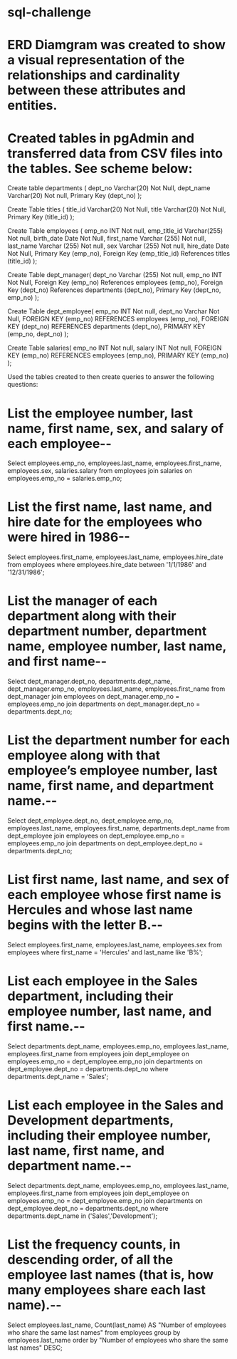 # sql-challenge

# ERD Diamgram was created to show a visual representation of the relationships and cardinality between these attributes and entities.

# Created tables in pgAdmin and transferred data from CSV files into the tables. See scheme below:

Create table departments (
dept_no Varchar(20) Not Null,
dept_name Varchar(20) Not null,
Primary Key (dept_no)
);

Create Table titles (
title_id Varchar(20) Not Null,
title Varchar(20) Not Null,
Primary Key (title_id)
);

Create Table employees (
emp_no INT Not null,
emp_title_id Varchar(255) Not null,
birth_date Date Not Null,
first_name Varchar (255) Not null,
last_name Varchar (255) Not null,
sex Varchar (255) Not null,
hire_date Date Not Null,
Primary Key (emp_no),
Foreign Key (emp_title_id) References titles (title_id)
);

Create Table dept_manager(
dept_no Varchar (255) Not null,
emp_no INT Not Null,
Foreign Key (emp_no) References employees (emp_no),
Foreign Key (dept_no) References departments (dept_no),
	Primary Key (dept_no, emp_no)
);

Create Table dept_employee(
emp_no INT Not null,
dept_no Varchar Not Null,
FOREIGN KEY (emp_no) REFERENCES employees (emp_no),
FOREIGN KEY (dept_no) REFERENCES departments (dept_no),
PRIMARY KEY (emp_no, dept_no)
);

Create Table salaries(
emp_no INT Not null,
salary INT Not null,
FOREIGN KEY (emp_no) REFERENCES employees (emp_no),
PRIMARY KEY (emp_no)
);

Used the tables created to then create queries to answer the following questions:

# List the employee number, last name, first name, sex, and salary of each employee--

Select employees.emp_no, employees.last_name, employees.first_name, employees.sex, salaries.salary
from employees
join salaries
on employees.emp_no = salaries.emp_no;

# List the first name, last name, and hire date for the employees who were hired in 1986--

Select employees.first_name, employees.last_name, employees.hire_date
from employees
where employees.hire_date between '1/1/1986' and '12/31/1986';

# List the manager of each department along with their department number, department name, employee number, last name, and first name--

Select dept_manager.dept_no, departments.dept_name, dept_manager.emp_no, employees.last_name, employees.first_name
from dept_manager
join employees
on	dept_manager.emp_no = employees.emp_no
join departments
on	dept_manager.dept_no = departments.dept_no;

# List the department number for each employee along with that employee’s employee number, last name, first name, and department name.--

Select dept_employee.dept_no, dept_employee.emp_no, employees.last_name, employees.first_name, departments.dept_name
from dept_employee
join employees
on	dept_employee.emp_no = employees.emp_no
join departments
on	dept_employee.dept_no = departments.dept_no;

# List first name, last name, and sex of each employee whose first name is Hercules and whose last name begins with the letter B.--
Select employees.first_name, employees.last_name, employees.sex
from employees
where first_name = 'Hercules' and last_name like 'B%'; 

# List each employee in the Sales department, including their employee number, last name, and first name.--
Select departments.dept_name, employees.emp_no, employees.last_name, employees.first_name
from employees
join dept_employee
on employees.emp_no = dept_employee.emp_no
join departments on dept_employee.dept_no = departments.dept_no
where departments.dept_name = 'Sales';

# List each employee in the Sales and Development departments, including their employee number, last name, first name, and department name.--
Select departments.dept_name, employees.emp_no, employees.last_name, employees.first_name
from employees
join dept_employee
on employees.emp_no = dept_employee.emp_no
join departments on dept_employee.dept_no = departments.dept_no
where departments.dept_name in ('Sales','Development');

# List the frequency counts, in descending order, of all the employee last names (that is, how many employees share each last name).--
Select  employees.last_name, Count(last_name) AS "Number of employees who share the same last names"
from employees
group by employees.last_name
order by "Number of employees who share the same last names" DESC;
